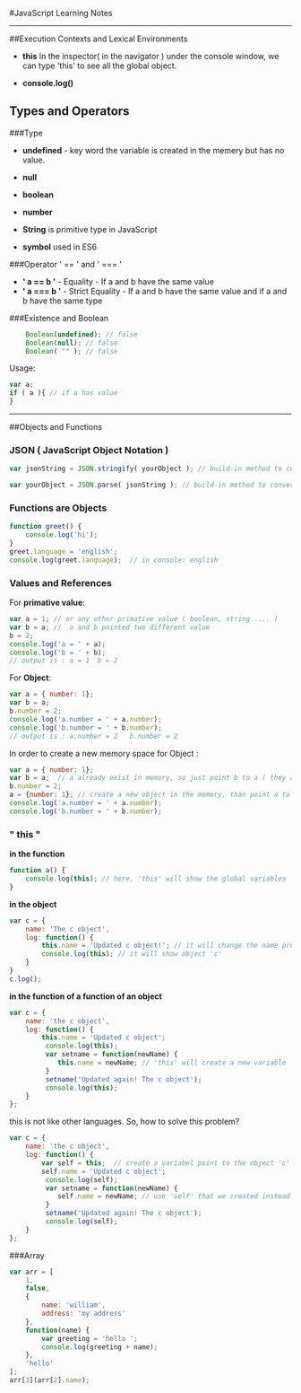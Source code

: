 #JavaScript Learning Notes
- - - - -
##Execution Contexts and Lexical Environments


- **this**
       In the inspector( in the navigator ) under the console window, we can type 'this'         to see all the global object. 

- **console.log()**
## Types and Operators
###Type
- **undefined** - key word
    the variable is created in the memery but has no value.

- **null**
- **boolean**
- **number**
- **String** is primitive type in JavaScript
- **symbol** used in ES6

###Operator ' == ' and ' === '
- **' a == b  '**  - Equality - If  a and b have the same value
- **' a === b '** - Strict Equality - If a and b have the same value and if a and b have the same type

###Existence and Boolean
```JavaScript
    Boolean(undefined); // false
    Boolean(null); // false
    Boolean( "" ); // false
```
Usage: 
```JavaScript
var a;
if ( a ){ // if a has value
}
```
- - - - -
##Objects and Functions
### JSON ( JavaScript Object Notation )
```JavaScript
var jsonString = JSON.stringify( yourObject ); // build-in method to convert Object to JSON
```
```JavaScript
var yourObject = JSON.parse( jsonString ); // build-in method to convert JSON string to an Object
```

### Functions are Objects
```JavaScript
function greet() {
	console.log('hi');
}
greet.language = 'english';
console.log(greet.language);  // in console: english
```

### Values and References
For **primative value**:
```JavaScript
var a = 1; // or any other primative value ( boolean, string .... )
var b = a; //  a and b pointed two different value
b = 2;
console.log('a = ' + a);
console.log('b = ' + b);
// output is : a = 1  b = 2
```
For **Object**:
```JavaScript
var a = { number: 1};
var b = a;
b.number = 2;
console.log('a.number = ' + a.number);
console.log('b.number = ' + b.number);
// output is : a.number = 2   b.number = 2
```
In order to create a new memory space for Object :
```JavaScript
var a = { number: 1};
var b = a;  // a already exist in memory, so just point b to a ( they are pointed to the same object )
b.number = 2;
a = {number: 1}; // create a new object in the memory, than point a to this new object
console.log('a.number = ' + a.number);
console.log('b.number = ' + b.number);
```
### " this "
**in the function**
```JavaScript
function a() {
    console.log(this); // here, 'this' will show the global variables
}
```
**in the object**
```JavaScript
var c = {
    name: 'The c object',
    log: function() {
        this.name = 'Updated c object!'; // it will change the name property in the 'c'
        console.log(this); // it will show object 'c'
    }
}
c.log(); 
```
**in the function of a function of an object**
```JavaScript
var c = {
	name: 'the c object',
	log: function() {
		this.name = 'Updated c object';
		 console.log(this);
		 var setname = function(newName) {
		 	this.name = newName; // 'this' will create a new variable 'name'  to the global object instead of changing the 'name' property in object 'c'
		 }
		 setname('Updated again! The c object');
		 console.log(this);
	}
};
```
this is not like other languages. So, how to solve this problem?
```JavaScript
var c = {
	name: 'the c object',
	log: function() {
		var self = this;  // create a variabel point to the object 'c'
		self.name = 'Updated c object';
		 console.log(self);
		 var setname = function(newName) {
		 	self.name = newName; // use 'self' that we created instead of 'this'
		 }
		 setname('Updated again! The c object');
		 console.log(self);
	}
};
```
###Array
```JavaScript
var arr = [
	1,
	false,
	{
		name: 'william',
		address: 'my address'
	},
	function(name) {
		var greeting = 'hello ';
		console.log(greeting + name);
	},
	'hello'
];
arr[3](arr[2].name); 
```







